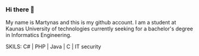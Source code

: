 ### Hi there 👋
My name is Martynas and this is my github account. I am a student at Kaunas University of technologies currently seeking for a bachelor's degree in Informatics Engineering.

SKILS:     C#  |  PHP  |  Java  |  C  |  IT security


<!--
**Martis16/Martis16** is a ✨ _special_ ✨ repository because its `README.md` (this file) appears on your GitHub profile.

Here are some ideas to get you started:

- 🔭 I’m currently working on ...
- 🌱 I’m currently learning ...
- 👯 I’m looking to collaborate on ...
- 🤔 I’m looking for help with ...
- 💬 Ask me about ...
- 📫 How to reach me: ...
- 😄 Pronouns: ...
- ⚡ Fun fact: ...
-->
